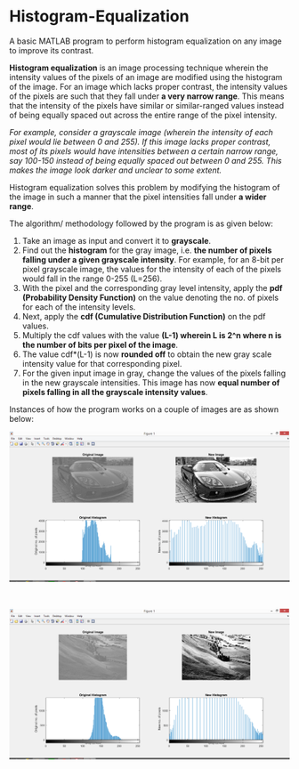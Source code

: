 # Histogram-Equalization
A basic MATLAB program to perform histogram equalization on any image to improve its contrast.

**Histogram equalization** is an image processing technique wherein the intensity values of the pixels of an image are modified using the histogram of the image.
For an image which lacks proper contrast, the intensity values of the pixels are such that they fall under **a very narrow range**. This means that the intensity of the pixels have similar or similar-ranged values instead of being equally spaced out across the entire range of the pixel intensity.

*For example, consider a grayscale image (wherein the intensity of each pixel would lie between 0 and 255). If this image lacks proper contrast, most of its pixels would have intensities between a certain narrow range, say 100-150 instead of being equally spaced out between 0 and 255. This makes the image look darker and unclear to some extent.*

Histogram equalization solves this problem by modifying the histogram of the image in such a manner that the pixel intensities fall under **a wider range**.

The algorithm/ methodology followed by the program is as given below:
1. Take an image as input and convert it to **grayscale**.
2. Find out the **histogram** for the gray image, i.e. **the number of pixels falling under a given grayscale intensity**. For example, for an 8-bit per pixel grayscale image, the values for the intensity of each of the pixels would fall in the range 0-255 (L=256).
3. With the pixel and the corresponding gray level intensity, apply the **pdf (Probability Density Function)** on the value denoting the no. of pixels for each of the intensity levels.
4. Next, apply the **cdf (Cumulative Distribution Function)** on the pdf values.
5. Multiply the cdf values with the value **(L-1) wherein L is 2^n where n is the number of bits per pixel of the image**.
6. The value cdf*(L-1) is now **rounded off** to obtain the new gray scale intensity value for that corresponding pixel.
7. For the given input image in gray, change the values of the pixels falling in the new grayscale intensities. This image has now **equal number of pixels falling in all the grayscale intensity values**.

Instances of how the program works on a couple of images are as shown below:

![alt text](https://github.com/shamilee05/Histogram-Equalization/blob/master/car.PNG)

<br>

![alt text](https://github.com/shamilee05/Histogram-Equalization/blob/master/scenary.PNG)
